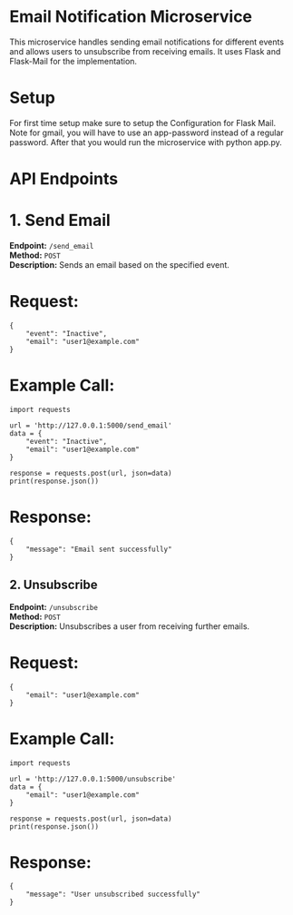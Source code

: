 # Email Notification Microservice
This microservice handles sending email notifications for different events and allows users to unsubscribe from receiving emails. It uses Flask and Flask-Mail for the implementation.

# Setup
For first time setup make sure to setup the Configuration for Flask Mail. Note for gmail, you will have to use an app-password instead of a regular password. After that you would run the microservice with python app.py.

# API Endpoints
# 1. Send Email
**Endpoint:** `/send_email`  
**Method:** `POST`  
**Description:** Sends an email based on the specified event.

# Request:
```
{
    "event": "Inactive",
    "email": "user1@example.com"
}
```

# Example Call:
```
import requests

url = 'http://127.0.0.1:5000/send_email'
data = {
    "event": "Inactive",
    "email": "user1@example.com"
}

response = requests.post(url, json=data)
print(response.json())
```

# Response:
```
{
    "message": "Email sent successfully"
}
```
## 2. Unsubscribe
**Endpoint:** `/unsubscribe`  
**Method:** `POST`  
**Description:** Unsubscribes a user from receiving further emails.

# Request:
```
{
    "email": "user1@example.com"
}
```
# Example Call:
```
import requests

url = 'http://127.0.0.1:5000/unsubscribe'
data = {
    "email": "user1@example.com"
}

response = requests.post(url, json=data)
print(response.json())
```
# Response:
```
{
    "message": "User unsubscribed successfully"
}
```
